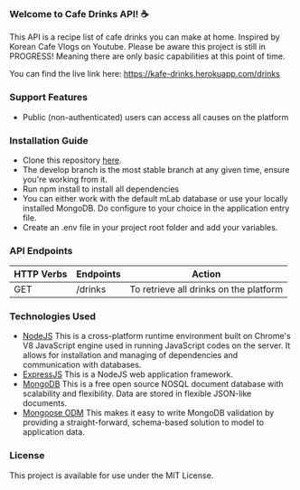 
### Welcome to Cafe Drinks API! ☕
This API is a recipe list of cafe drinks you can make at home. Inspired by Korean Cafe Vlogs on Youtube. Please be aware this project is still in PROGRESS! Meaning there are only basic capabilities at this point of time.

You can find the live link here: https://kafe-drinks.herokuapp.com/drinks


### Support Features
* Public (non-authenticated) users can access all causes on the platform


### Installation Guide
* Clone this repository [here](https://github.com/sammycaesar/drinks-api).
* The develop branch is the most stable branch at any given time, ensure you're working from it.
* Run npm install to install all dependencies
* You can either work with the default mLab database or use your locally installed MongoDB. Do configure to your choice in the application entry file.
* Create an .env file in your project root folder and add your variables.


### API Endpoints
| HTTP Verbs | Endpoints | Action |
| --- | --- | --- |
| GET | /drinks | To retrieve all drinks on the platform |

### Technologies Used
* [NodeJS](https://nodejs.org/) This is a cross-platform runtime environment built on Chrome's V8 JavaScript engine used in running JavaScript codes on the server. It allows for installation and managing of dependencies and communication with databases.
* [ExpressJS](https://www.expresjs.org/) This is a NodeJS web application framework.
* [MongoDB](https://www.mongodb.com/) This is a free open source NOSQL document database with scalability and flexibility. Data are stored in flexible JSON-like documents.
* [Mongoose ODM](https://mongoosejs.com/) This makes it easy to write MongoDB validation by providing a straight-forward, schema-based solution to model to application data.

### License
This project is available for use under the MIT License.
